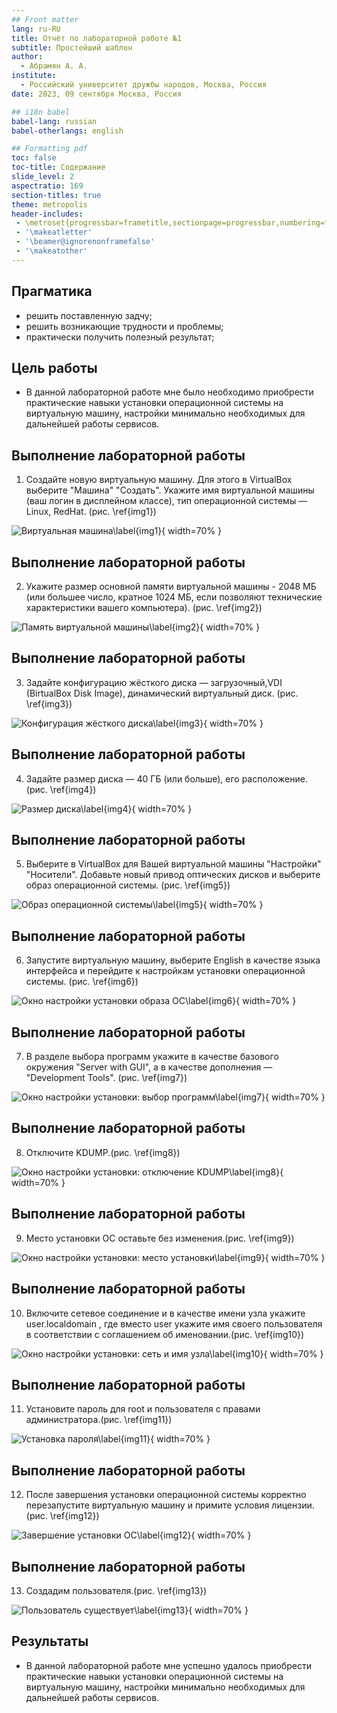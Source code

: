 ```yaml
---
## Front matter
lang: ru-RU
title: Отчёт по лабораторной работе №1
subtitle: Простейший шаблон
author:
  - Абрамян А. А.
institute:
  - Российский университет дружбы народов, Москва, Россия
date: 2023, 09 сентября Москва, Россия

## i18n babel
babel-lang: russian
babel-otherlangs: english

## Formatting pdf
toc: false
toc-title: Содержание
slide_level: 2
aspectratio: 169
section-titles: true
theme: metropolis
header-includes:
 - \metroset{progressbar=frametitle,sectionpage=progressbar,numbering=fraction}
 - '\makeatletter'
 - '\beamer@ignorenonframefalse'
 - '\makeatother'
---
```


## Прагматика

- решить поставленную задчу;
- решить возникающие трудности и проблемы;
- практически получить полезный результат;

## Цель работы

- В данной лабораторной работе мне было необходимо приобрести практические навыки
установки операционной системы на виртуальную машину, настройки минимально необходимых для дальнейшей работы сервисов.

## Выполнение лабораторной работы

1. Создайте новую виртуальную машину. Для этого в VirtualBox выберите "Машина" "Создать".
Укажите имя виртуальной машины (ваш логин в дисплейном классе), тип
операционной системы — Linux, RedHat. (рис. \ref{img1}) 

![Виртуальная машина\label{img1}](image/img1.png){ width=70% }

## Выполнение лабораторной работы

2. Укажите размер основной памяти виртуальной машины - 2048 МБ (или большее число, кратное 1024 МБ, 
если позволяют технические характеристики вашего компьютера). (рис. \ref{img2})

![Память виртуальной машины\label{img2}](image/img2.png){ width=70% }

## Выполнение лабораторной работы

3. Задайте конфигурацию жёсткого диска — загрузочный,VDI (BirtualBox Disk
Image), динамический виртуальный диск. (рис. \ref{img3})

![Конфигурация жёсткого диска\label{img3}](image/img3.png){ width=70% }

## Выполнение лабораторной работы

4. Задайте размер диска — 40 ГБ (или больше), его расположение. (рис. \ref{img4})

![Размер диска\label{img4}](image/img4.png){ width=70% }

## Выполнение лабораторной работы

5. Выберите в VirtualBox для Вашей виртуальной машины "Настройки"
"Носители". Добавьте новый привод оптических дисков и выберите образ
операционной системы. (рис. \ref{img5})

![Образ операционной системы\label{img5}](image/img5.png){ width=70% }

## Выполнение лабораторной работы

6. Запустите виртуальную машину, выберите English в качестве языка интерфейса и перейдите к настройкам установки операционной
системы. (рис. \ref{img6})

![Окно настройки установки образа ОС\label{img6}](image/img6.png){ width=70% }

## Выполнение лабораторной работы

7. В разделе выбора программ укажите в качестве базового окружения
"Server with GUI", а в качестве дополнения — "Development Tools". (рис. \ref{img7})

![Окно настройки установки: выбор программ\label{img7}](image/img7.png){ width=70% }

## Выполнение лабораторной работы

8. Отключите KDUMP.(рис. \ref{img8})

![Окно настройки установки: отключение KDUMP\label{img8}](image/img8.png){ width=70% }

## Выполнение лабораторной работы

9. Место установки ОС оставьте без изменения.(рис. \ref{img9})

![Окно настройки установки: место установки\label{img9}](image/img9.png){ width=70% }

## Выполнение лабораторной работы

10. Включите сетевое соединение и в качестве имени узла укажите
user.localdomain , где вместо user укажите имя своего пользователя в соответствии с соглашением об именовании.(рис. \ref{img10})

![Окно настройки установки: сеть и имя узла\label{img10}](image/img10.png){ width=70% }

## Выполнение лабораторной работы

11. Установите пароль для root и пользователя с правами администратора.(рис. \ref{img11})

![Установка пароля\label{img11}](image/img11.png){ width=70% }

## Выполнение лабораторной работы

12. После завершения установки операционной системы корректно перезапустите виртуальную машину и примите условия лицензии.(рис. \ref{img12})

![Завершение установки ОС\label{img12}](image/img12.png){ width=70% }

## Выполнение лабораторной работы

13. Создадим пользователя.(рис. \ref{img13})

![Пользователь существует\label{img13}](image/img13.png){ width=70% }

## Результаты

- В данной лабораторной работе мне успешно удалось приобрести практические навыки
установки операционной системы на виртуальную машину, настройки минимально необходимых для дальнейшей работы сервисов.

